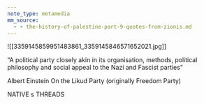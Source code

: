 ```yaml
---
note_type: metamedia
mm_source:
  - - the-history-of-palestine-part-9-quotes-from-zionis.md
---
```


![[3359145859951483861_3359145846571652021.jpg]]

“A political party closely akin in its
organisation, methods, political
philosophy and social appeal to the
Nazi and Fascist parties”

Albert Einstein
On the Likud Party
(originally Freedom Party)

NATIVE s THREADS


